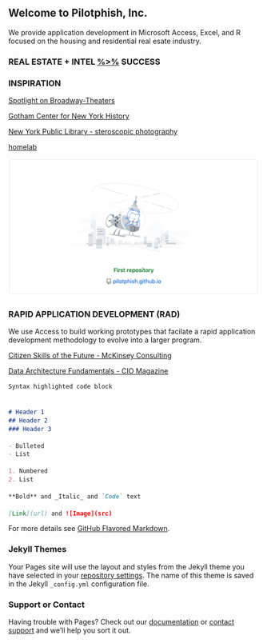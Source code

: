 ## Welcome to Pilotphish, Inc.

We provide application development in Microsoft Access, Excel, and R focused on the housing and residential real esate industry.


### REAL ESTATE + INTEL  [%>%](https://uc-r.github.io/pipe) SUCCESS


### INSPIRATION

[Spotlight on Broadway-Theaters](http://www.spotlightonbroadway.com/)

[Gotham Center for New York History](https://www.gothamcenter.org/about/our-mission)

[New York Public Library - steroscopic photography](http://stereo.nypl.org/)

[homelab](https://reddit.com/r/homelab/) 

![](/images/helicat.bmp)


### RAPID APPLICATION DEVELOPMENT (RAD)

We use Access to build working prototypes that facilate a rapid application development methodology to evolve into a larger program. 

[Citizen Skills of the Future - McKinsey Consulting](https://www.mckinsey.com/industries/public-and-social-sector/our-insights/defining-the-skills-citizens-will-need-in-the-future-world-of-work)


[Data Architecture Fundamentals - CIO Magazine](https://www.cio.com/article/3588155/what-is-data-architecture-a-framework-for-managing-data.html)

```markdown
Syntax highlighted code block


# Header 1
## Header 2
### Header 3

- Bulleted
- List

1. Numbered
2. List

**Bold** and _Italic_ and `Code` text

[Link](url) and ![Image](src)
```

For more details see [GitHub Flavored Markdown](https://guides.github.com/features/mastering-markdown/).

### Jekyll Themes

Your Pages site will use the layout and styles from the Jekyll theme you have selected in your [repository settings](https://github.com/pilotphish/pilotphish.github.io/settings/pages). The name of this theme is saved in the Jekyll `_config.yml` configuration file.

### Support or Contact

Having trouble with Pages? Check out our [documentation](https://docs.github.com/categories/github-pages-basics/) or [contact support](https://support.github.com/contact) and we’ll help you sort it out.
